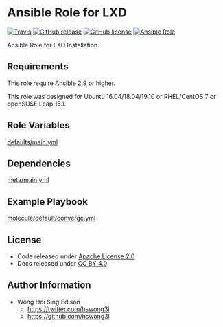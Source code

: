 # Ansible Role for LXD

[![Travis](https://img.shields.io/travis/alvistack/ansible-role-lxd.svg)](https://travis-ci.org/alvistack/ansible-role-lxd)
[![GitHub release](https://img.shields.io/github/release/alvistack/ansible-role-lxd.svg)](https://github.com/alvistack/ansible-role-lxd)
[![GitHub license](https://img.shields.io/github/license/alvistack/ansible-role-lxd.svg)](https://github.com/alvistack/ansible-role-lxd/blob/master/LICENSE)
[![Ansible Role](https://img.shields.io/badge/galaxy-alvistack.lxd-blue.svg)](https://galaxy.ansible.com/alvistack/lxd)

Ansible Role for LXD Installation.

## Requirements

This role require Ansible 2.9 or higher.

This role was designed for Ubuntu 16.04/18.04/19.10 or RHEL/CentOS 7 or openSUSE Leap 15.1.

## Role Variables

[defaults/main.yml](defaults/main.yml)

## Dependencies

[meta/main.yml](meta/main.yml)

## Example Playbook

[molecule/default/converge.yml](molecule/default/converge.yml)

## License

  - Code released under [Apache License 2.0](LICENSE)
  - Docs released under [CC BY 4.0](http://creativecommons.org/licenses/by/4.0/)

## Author Information

  - Wong Hoi Sing Edison
      - <https://twitter.com/hswong3i>
      - <https://github.com/hswong3i>
